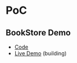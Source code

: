 <!--
 * @Author: Jinqi Li
 * @Date: 2020-10-11 01:48:46
 * @LastEditors: Jinqi Li
 * @LastEditTime: 2020-10-12 06:24:12
 * @FilePath: /PoC/README.md
-->
# PoC
## BookStore Demo
* [Code](1-BookStore)
* [Live Demo]() (building)